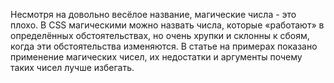 Несмотря на довольно весёлое название, магические числа - это плохо. В CSS 
магическими можно назвать числа, которые «работают» в определённых 
обстоятельствах, но очень хрупки и склонны к сбоям, когда эти обстоятельства 
изменяются.  В статье на примерах показано применение магических чисел, их 
недостатки и аргументы почему таких чисел лучше избегать.